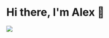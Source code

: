 # Hi there, I'm Alex 👋

<img aling="left" src="https://github-readme-stats.vercel.app/api/top-langs/?username=gratisvictory&layout=compact"/>  

